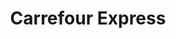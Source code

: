 ---
title: "Carrefour Express"
url: /ciudad-autonoma-de-buenos-aires/carrefour-express-avenida-monroe/
shop: Lebensmittel
---